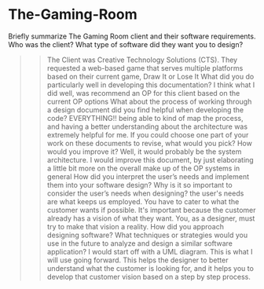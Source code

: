 # The-Gaming-Room
Briefly summarize The Gaming Room client and their software requirements. Who was the client? What type of software did they want you to design?
>>The Client was Creative Technology Solutions (CTS).  They requested a web-based game that serves multiple platforms based on their current game, Draw It or Lose It
What did you do particularly well in developing this documentation?
>>I think what I did well, was recommend an OP for this client based on the current OP options
What about the process of working through a design document did you find helpful when developing the code?
>>EVERYTHING!!  being able to kind of map the process, and having a better understanding about the 
architecture was extremely helpful for me.
If you could choose one part of your work on these documents to revise, what would you pick? How would you improve it?
Well, it would probably be the system architecture.  I would improve this document, by just elaborating a little bit more on the overall make up of the OP systems in general
How did you interpret the user’s needs and implement them into your software design? Why is it so important to consider the user’s needs when designing?
>>the user's needs are what keeps us employed.  You have to cater to what the customer wants if possible.  It's important because the customer already has a vision of what they want.  You, as a designer, must try to make that vision a reality.
How did you approach designing software? What techniques or strategies would you use in the future to analyze and design a similar software application?
>> I would start off with a UML diagram.  This is what I will use going forward.  This helps the designer to better understand what the customer is looking for, and it helps you to develop that customer vision based on a step by step process.
